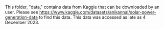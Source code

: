 This folder, "data," contains data from Kaggle that can be downloaded by an user.
Please see https://www.kaggle.com/datasets/anikannal/solar-power-generation-data to find this data.
This data was accessed as late as 4 December 2023.

